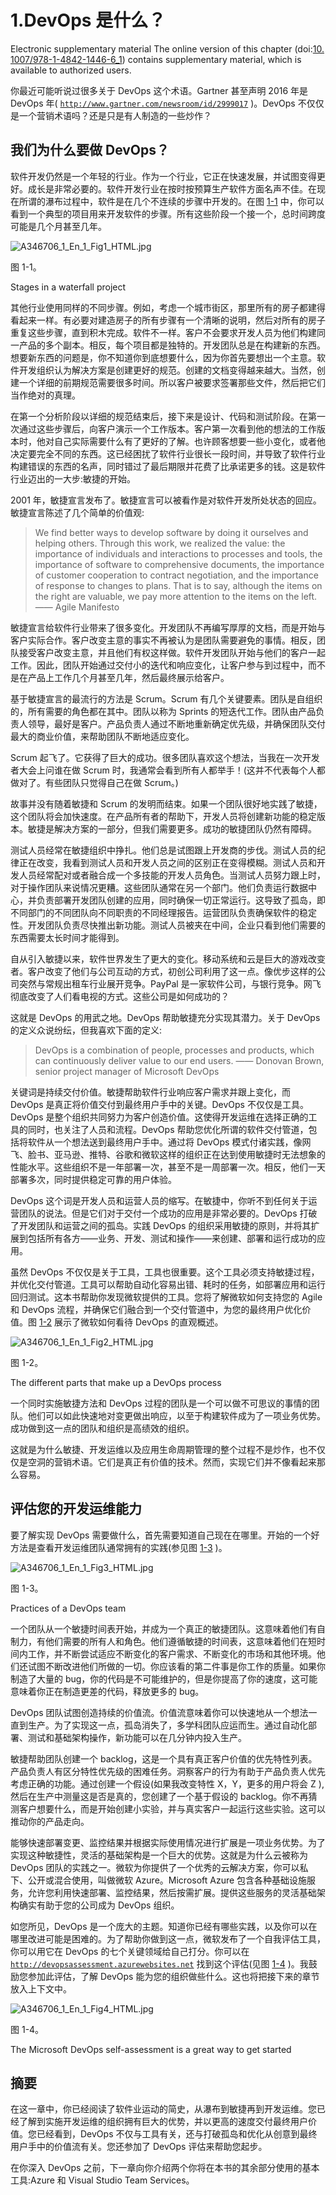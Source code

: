 # 1.DevOps 是什么？

Electronic supplementary material The online version of this chapter (doi:[10.​1007/​978-1-4842-1446-6_​1](http://dx.doi.org/10.1007/978-1-4842-1446-6_1)) contains supplementary material, which is available to authorized users.

你最近可能听说过很多关于 DevOps 这个术语。Gartner 甚至声明 2016 年是 DevOps 年( [`http://www.gartner.com/newsroom/id/2999017`](http://www.gartner.com/newsroom/id/2999017) )。DevOps 不仅仅是一个营销术语吗？还是只是有人制造的一些炒作？

## 我们为什么要做 DevOps？

软件开发仍然是一个年轻的行业。作为一个行业，它正在快速发展，并试图变得更好。成长是非常必要的。软件开发行业在按时按预算生产软件方面名声不佳。在现在所谓的瀑布过程中，软件是在几个不连续的步骤中开发的。在图 [1-1](#Fig1) 中，你可以看到一个典型的项目用来开发软件的步骤。所有这些阶段一个接一个，总时间跨度可能是几个月甚至几年。

![A346706_1_En_1_Fig1_HTML.jpg](img/A346706_1_En_1_Fig1_HTML.jpg)

图 1-1。

Stages in a waterfall project

其他行业使用同样的不同步骤。例如，考虑一个城市街区，那里所有的房子都建得看起来一样。有必要对建造房子的所有步骤有一个清晰的说明，然后对所有的房子重复这些步骤，直到积木完成。软件不一样。客户不会要求开发人员为他们构建同一产品的多个副本。相反，每个项目都是独特的。开发团队总是在构建新的东西。想要新东西的问题是，你不知道你到底想要什么，因为你首先要想出一个主意。软件开发组织认为解决方案是创建更好的规范。创建的文档变得越来越大。当然，创建一个详细的前期规范需要很多时间。所以客户被要求签署那些文件，然后把它们当作绝对的真理。

在第一个分析阶段以详细的规范结束后，接下来是设计、代码和测试阶段。在第一次通过这些步骤后，向客户演示一个工作版本。客户第一次看到他的想法的工作版本时，他对自己实际需要什么有了更好的了解。也许顾客想要一些小变化，或者他决定要完全不同的东西。这已经困扰了软件行业很长一段时间，并导致了软件行业构建错误的东西的名声，同时错过了最后期限并花费了比承诺更多的钱。这是软件行业迈出的一大步:敏捷的开始。

2001 年，敏捷宣言发布了。敏捷宣言可以被看作是对软件开发所处状态的回应。敏捷宣言陈述了几个简单的价值观:

> We find better ways to develop software by doing it ourselves and helping others. Through this work, we realized the value: the importance of individuals and interactions to processes and tools, the importance of software to comprehensive documents, the importance of customer cooperation to contract negotiation, and the importance of response to changes to plans. That is to say, although the items on the right are valuable, we pay more attention to the items on the left. —— Agile Manifesto

敏捷宣言给软件行业带来了很多变化。开发团队不再编写厚厚的文档，而是开始与客户实际合作。客户改变主意的事实不再被认为是团队需要避免的事情。相反，团队接受客户改变主意，并且他们有权这样做。软件开发团队开始与他们的客户一起工作。因此，团队开始通过交付小的迭代和响应变化，让客户参与到过程中，而不是在产品上工作几个月甚至几年，然后最终展示给客户。

基于敏捷宣言的最流行的方法是 Scrum。Scrum 有几个关键要素。团队是自组织的，所有需要的角色都在其中。团队以称为 Sprints 的短迭代工作。团队由产品负责人领导，最好是客户。产品负责人通过不断地重新确定优先级，并确保团队交付最大的商业价值，来帮助团队不断地适应变化。

Scrum 起飞了。它获得了巨大的成功。很多团队喜欢这个想法，当我在一次开发者大会上问谁在做 Scrum 时，我通常会看到所有人都举手！(这并不代表每个人都做对了。有些团队只觉得自己在做 Scrum。)

故事并没有随着敏捷和 Scrum 的发明而结束。如果一个团队很好地实践了敏捷，这个团队将会加快速度。在产品所有者的帮助下，开发人员将创建新功能的稳定版本。敏捷是解决方案的一部分，但我们需要更多。成功的敏捷团队仍然有障碍。

测试人员经常在敏捷组织中挣扎。他们总是试图跟上开发商的步伐。测试人员的纪律正在改变，我看到测试人员和开发人员之间的区别正在变得模糊。测试人员和开发人员经常配对或者融合成一个多技能的开发人员角色。当测试人员努力跟上时，对于操作团队来说情况更糟。这些团队通常在另一个部门。他们负责运行数据中心，并负责部署开发团队创建的应用，同时确保一切正常运行。这导致了孤岛，即不同部门的不同团队向不同职责的不同经理报告。运营团队负责确保软件的稳定性。开发团队负责尽快推出新功能。测试人员被夹在中间，企业只看到他们需要的东西需要太长时间才能得到。

自从引入敏捷以来，软件世界发生了更大的变化。移动系统和云是巨大的游戏改变者。客户改变了他们与公司互动的方式，初创公司利用了这一点。像优步这样的公司突然与常规出租车行业展开竞争。PayPal 是一家软件公司，与银行竞争。网飞彻底改变了人们看电视的方式。这些公司是如何成功的？

这就是 DevOps 的用武之地。DevOps 帮助敏捷充分实现其潜力。关于 DevOps 的定义众说纷纭，但我喜欢下面的定义:

> DevOps is a combination of people, processes and products, which can continuously deliver value to our end users. —— Donovan Brown, senior project manager of Microsoft DevOps

关键词是持续交付价值。敏捷帮助软件行业响应客户需求并跟上变化，而 DevOps 是真正将价值交付到最终用户手中的关键。DevOps 不仅仅是工具。DevOps 是整个组织共同努力为客户创造价值。这使得开发运维在选择正确的工具的同时，也关注了人员和流程。DevOps 帮助您优化所谓的软件交付管道，包括将软件从一个想法送到最终用户手中。通过将 DevOps 模式付诸实践，像网飞、脸书、亚马逊、推特、谷歌和微软这样的组织正在达到使用敏捷时无法想象的性能水平。这些组织不是一年部署一次，甚至不是一周部署一次。相反，他们一天部署多次，同时提供稳定可靠的用户体验。

DevOps 这个词是开发人员和运营人员的缩写。在敏捷中，你听不到任何关于运营团队的说法。但是它们对于交付一个成功的应用是非常必要的。DevOps 打破了开发团队和运营之间的孤岛。实践 DevOps 的组织采用敏捷的原则，并将其扩展到包括所有各方——业务、开发、测试和操作——来创建、部署和运行成功的应用。

虽然 DevOps 不仅仅是关于工具，工具也很重要。这个工具必须支持敏捷过程，并优化交付管道。工具可以帮助自动化容易出错、耗时的任务，如部署应用和运行回归测试。这本书帮助你发现微软提供的工具。您将了解微软如何支持您的 Agile 和 DevOps 流程，并确保它们融合到一个交付管道中，为您的最终用户优化价值。图 [1-2](#Fig2) 展示了微软如何看待 DevOps 的直观概述。

![A346706_1_En_1_Fig2_HTML.jpg](img/A346706_1_En_1_Fig2_HTML.jpg)

图 1-2。

The different parts that make up a DevOps process

一个同时实施敏捷方法和 DevOps 过程的团队是一个可以做不可思议的事情的团队。他们可以如此快速地对变更做出响应，以至于构建软件成为了一项业务优势。成功做到这一点的团队和组织是高绩效的组织。

这就是为什么敏捷、开发运维以及应用生命周期管理的整个过程不是炒作，也不仅仅是空洞的营销术语。它们是真正有价值的技术。然而，实现它们并不像看起来那么容易。

## 评估您的开发运维能力

要了解实现 DevOps 需要做什么，首先需要知道自己现在在哪里。开始的一个好方法是查看开发运维团队通常拥有的实践(参见图 [1-3](#Fig3) )。

![A346706_1_En_1_Fig3_HTML.jpg](img/A346706_1_En_1_Fig3_HTML.jpg)

图 1-3。

Practices of a DevOps team

一个团队从一个敏捷时间表开始，并成为一个真正的敏捷团队。这意味着他们有自制力，有他们需要的所有人和角色。他们遵循敏捷的时间表，这意味着他们在短时间内工作，并不断尝试适应不断变化的客户需求、不断变化的市场和其他环境。他们还试图不断改进他们所做的一切。你应该看的第二件事是你工作的质量。如果你制造了大量的 bug，你的代码是不可能维护的，但是你提高了你的速度，这可能意味着你正在制造更差的代码，释放更多的 bug。

DevOps 团队试图创造持续的价值流。价值流意味着你可以快速地从一个想法一直到生产。为了实现这一点，孤岛消失了，多学科团队应运而生。通过自动化部署、测试和基础架构操作，新功能可以在几分钟内投入生产。

敏捷帮助团队创建一个 backlog，这是一个具有真正客户价值的优先特性列表。产品负责人有区分特性优先级的困难任务。洞察客户的行为有助于产品负责人优先考虑正确的功能。通过创建一个假设(如果我改变特性 X，Y，更多的用户将会 Z ),然后在生产中测量这是否是真的，您创建了一个基于假设的 backlog。你不再猜测客户想要什么，而是开始创建小实验，并与真实客户一起运行这些实验。这可以推动你的产品走向。

能够快速部署变更、监控结果并根据实际使用情况进行扩展是一项业务优势。为了实现这种敏捷性，灵活的基础架构是一个巨大的优势。这就是为什么云被称为 DevOps 团队的实践之一。微软为你提供了一个优秀的云解决方案，你可以私下、公开或混合使用，叫做微软 Azure。Microsoft Azure 包含各种基础设施服务，允许您利用快速部署、监控结果，然后按需扩展。提供这些服务的灵活基础架构确实有助于您的公司成为 DevOps 组织。

如您所见，DevOps 是一个庞大的主题。知道你已经有哪些实践，以及你可以在哪里改进可能是困难的。为了帮助你做到这一点，微软发布了一个自我评估工具，你可以用它在 DevOps 的七个关键领域给自己打分。你可以在 [`http://devopsassessment.azurewebsites.net`](http://devopsassessment.azurewebsites.net) 找到这个评估(见图 [1-4](#Fig4) )。我鼓励您参加此评估，了解 DevOps 能为您的组织做些什么。这也将把接下来的章节放入上下文中。

![A346706_1_En_1_Fig4_HTML.jpg](img/A346706_1_En_1_Fig4_HTML.jpg)

图 1-4。

The Microsoft DevOps self-assessment is a great way to get started

## 摘要

在这一章中，你已经阅读了软件业运动的简史，从瀑布到敏捷再到开发运维。您已经了解到实施开发运维的组织拥有巨大的优势，并以更高的速度交付最终用户价值。您已经看到，DevOps 不仅与工具有关，还与打破孤岛和优化从创意到最终用户手中的价值流有关。您还参加了 DevOps 评估来帮助您起步。

在你深入 DevOps 之前，下一章向你介绍两个你将在本书的其余部分使用的基本工具:Azure 和 Visual Studio Team Services。